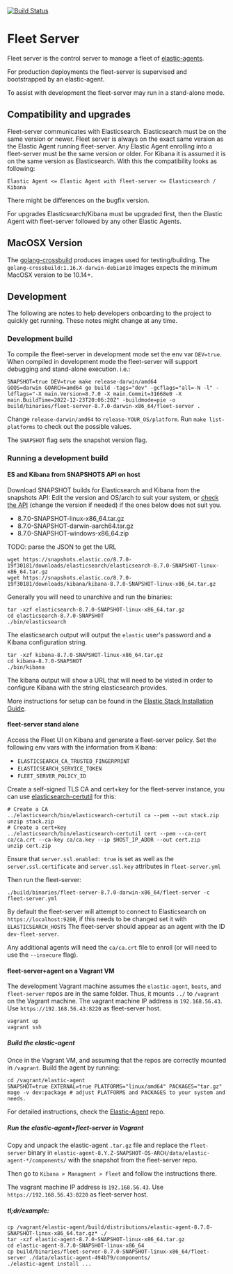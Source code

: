 [![Build Status](https://fleet-ci.elastic.co/job/fleet-server/job/fleet-server-mbp/job/main/badge/icon)](https://fleet-ci.elastic.co/job/Ingest-manager/job/fleet-server/job/main/)

# Fleet Server

Fleet server is the control server to manage a fleet of [elastic-agents](https://github.com/elastic/elastic-agent).

For production deployments the fleet-server is supervised and bootstrapped by an elastic-agent.

To assist with development the fleet-server may run in a stand-alone mode.

## Compatibility and upgrades

Fleet-server communicates with Elasticsearch. Elasticsearch must be on the same version or newer.
Fleet server is always on the exact same version as the Elastic Agent running fleet-server.
Any Elastic Agent enrolling into a fleet-server must be the same version or older.
For Kibana it is assumed it is on the same version as Elasticsearch. With this the compatibility looks as following:
```
Elastic Agent <= Elastic Agent with fleet-server <= Elasticsearch / Kibana
```

There might be differences on the bugfix version.

For upgrades Elasticsearch/Kibana must be upgraded first, then the Elastic Agent with fleet-server followed by any other Elastic Agents.

## MacOSX Version

The [golang-crossbuild](https://github.com/elastic/golang-crossbuild) produces images used for testing/building.
The `golang-crossbuild:1.16.X-darwin-debian10` images expects the minimum MacOSX version to be 10.14+.

## Development

The following are notes to help developers onboarding to the project to quickly get running. These notes might change at any time.

### Development build

To compile the fleet-server in development mode set the env var `DEV=true`.
When compiled in development mode the fleet-server will support debugging and stand-alone execution.
i.e.:
```shell
SNAPSHOT=true DEV=true make release-darwin/amd64
GOOS=darwin GOARCH=amd64 go build -tags="dev" -gcflags="all=-N -l" -ldflags="-X main.Version=8.7.0 -X main.Commit=31668e0 -X main.BuildTime=2022-12-23T20:06:20Z" -buildmode=pie -o build/binaries/fleet-server-8.7.0-darwin-x86_64/fleet-server .
```

Change `release-darwin/amd64` to `release-YOUR_OS/platform`.
Run `make list-platforms` to check out the possible values.

The `SNAPSHOT` flag sets the snapshot version flag.

### Running a development build

#### ES and Kibana from SNAPSHOTS API on host

Download SNAPSHOT builds for Elasticsearch and Kibana from the snapshots API:
Edit the version and OS/arch to suit your system, or [check the API](https://artifacts-api.elastic.co/v1/search/8.7-SNAPSHOT) (change the version if needed) if the ones below does not suit you.
 - 8.7.0-SNAPSHOT-linux-x86_64.tar.gz
 - 8.7.0-SNAPSHOT-darwin-aarch64.tar.gz
 - 8.7.0-SNAPSHOT-windows-x86_64.zip

TODO: parse the JSON to get the URL
```shell
wget https://snapshots.elastic.co/8.7.0-19f30181/downloads/elasticsearch/elasticsearch-8.7.0-SNAPSHOT-linux-x86_64.tar.gz
wget https://snapshots.elastic.co/8.7.0-19f30181/downloads/kibana/kibana-8.7.0-SNAPSHOT-linux-x86_64.tar.gz
```

Generally you will need to unarchive and run the binaries:

```shell
tar -xzf elasticsearch-8.7.0-SNAPSHOT-linux-x86_64.tar.gz
cd elasticsearch-8.7.0-SNAPSHOT
./bin/elasticsearch
```

The elasticsearch output will output the `elastic` user's password and a Kibana configuration string.

```shell
tar -xzf kibana-8.7.0-SNAPSHOT-linux-x86_64.tar.gz
cd kibana-8.7.0-SNAPSHOT
./bin/kibana
```

The kibana output will show a URL that will need to be visted in order to configure Kibana with the string elasticsearch provides.

More instructions for setup can be found in the [Elastic Stack Installation Guide](https://www.elastic.co/guide/en/elastic-stack/current/installing-elastic-stack.html).

#### fleet-server stand alone

Access the Fleet UI on Kibana and generate a fleet-server policy.
Set the following env vars with the information from Kibana:
- `ELASTICSEARCH_CA_TRUSTED_FINGERPRINT`
- `ELASTICSEARCH_SERVICE_TOKEN`
- `FLEET_SERVER_POLICY_ID`

Create a self-signed TLS CA and cert+key for the fleet-server instance, you can use [elasticsearch-certutil](https://www.elastic.co/guide/en/elasticsearch/reference/current/certutil.html) for this:
```shell
# Create a CA
../elasticsearch/bin/elasticsearch-certutil ca --pem --out stack.zip
unzip stack.zip
# Create a cert+key
../elasticsearch/bin/elasticsearch-certutil cert --pem --ca-cert ca/ca.crt --ca-key ca/ca.key --ip $HOST_IP_ADDR --out cert.zip
unzip cert.zip
```

Ensure that `server.ssl.enabled: true` is set as well as the `server.ssl.certificate` and `server.ssl.key` attributes in `fleet-server.yml`

Then run the fleet-server:
```shell
./build/binaries/fleet-server-8.7.0-darwin-x86_64/fleet-server -c fleet-server.yml
```
By default the fleet-server will attempt to connect to Elasticsearch on `https://localhost:9200`, if this needs to be changed set it with `ELASTICSEARCH_HOSTS`
The fleet-server should appear as an agent with the ID `dev-fleet-server`.

Any additional agents will need the `ca/ca.crt` file to enroll (or will need to use the `--insecure` flag).

#### fleet-server+agent on a Vagrant VM

The development Vagrant machine assumes the `elastic-agent`, `beats`, and `fleet-server` repos are in the same folder.
Thus, it mounts `../` to `/vagrant` on the Vagrant machine. The vagrant machine IP address is `192.168.56.43`.
Use `https://192.168.56.43:8220` as fleet-server host.
```shell
vagrant up
vagrant ssh
```

##### Build the elastic-agent

Once in the Vagrant VM, and assuming that the repos are correctly mounted in `/vagrant`.
Build the agent by running:
```shell
cd /vagrant/elastic-agent
SNAPSHOT=true EXTERNAL=true PLATFORMS="linux/amd64" PACKAGES="tar.gz" mage -v dev:package # adjust PLATFORMS and PACKAGES to your system and needs.
```

For detailed instructions, check the [Elastic-Agent](https://github.com/elastic/elastic-agent) repo.

##### Run the elastic-agent+fleet-server in Vagrant

Copy and unpack the elastic-agent `.tar.gz` file and replace the `fleet-server` binary in `elastic-agent-8.Y.Z-SNAPSHOT-OS-ARCH/data/elastic-agent-*/components/` with the snapshot from the fleet-server repo.

Then go to `Kibana > Managment > Fleet` and follow the instructions there.

The vagrant machine IP address is `192.168.56.43`.
Use `https://192.168.56.43:8220` as fleet-server host.

##### tl;dr/example:

```shell
cp /vagrant/elastic-agent/build/distributions/elastic-agent-8.7.0-SNAPSHOT-linux-x86_64.tar.gz* ./
tar -xzf elastic-agent-8.7.0-SNAPSHOT-linux-x86_64.tar.gz
cd elastic-agent-8.7.0-SNAPSHOT-linux-x86_64
cp build/binaries/fleet-server-8.7.0-SNAPSHOT-linux-x86_64/fleet-server ./data/elastic-agent-494b79/components/
./elastic-agent install ...
```
